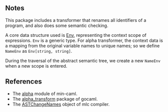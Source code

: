 ## Notes
This package includes a transformer that renames all identifiers of a program, and also does some semantic checking.

A core data structure used is [Env](../common/env.go), representing the context scope of expressions. `Env` is a generic type. For alpha transformer, the context data is a mapping from the original variable names to unique names; so we define `NameEnv` as `Env[string, string]`.

During the traversal of the abstract semantic tree, we create a new `NameEnv` when a new scope is entered.

## References
- The [alpha](https://github.com/esumii/min-caml/blob/master/alpha.ml#L7) module of min-caml.
- The [alpha_transform](https://github.com/rhysd/gocaml/blob/master/sema/alpha_transform.go#L41) package of gocaml.
- The [ASTChangeNames](https://github.com/j-c-w/mlc/blob/master/src/main/scala/ast_change_names/ASTChangeNames.scala#L10) object of mlc compiler.